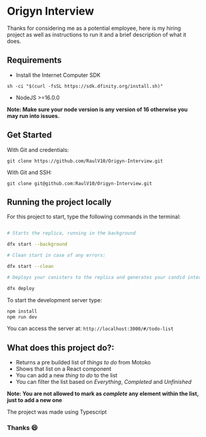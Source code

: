 # Origyn Interview

Thanks for considering me as a potential employee, here is my hiring project as well as instructions to run it and a brief description of what it does.
  

## Requirements

- Install the Internet Computer SDK

```
sh -ci "$(curl -fsSL https://sdk.dfinity.org/install.sh)"
```

- NodeJS >=16.0.0

**Note: Make sure your node version is any version of 16 otherwise you may run into issues.**


## Get Started

With Git and credentials:
```
git clone https://github.com/RaulV10/Origyn-Interview.git
```

With Git and SSH:
```
git clone git@github.com:RaulV10/Origyn-Interview.git
```
  

## Running the project locally

For this project to start, type the following commands in the terminal:

```bash

# Starts the replica, running in the background

dfx start --background

# Clean start in case of any errors:

dfx start --clean  

# Deploys your canisters to the replica and generates your candid interface

dfx deploy

```

To start the development server type:
```bash
npm install
npm run dev
```

You can access the server at: `http://localhost:3000/#/todo-list`
  

## What does this project do?:

  - Returns a pre builded list of *things to do* from Motoko
  - Shows that list on a React component
  - You can add a new *thing to do* to the list
  - You can filter the list based on *Everything*, *Completed* and *Unfinished*

**Note: You are not allowed to mark as *complete* any element within the list, just to add a new one**

The project was made using Typescript  

### Thanks 😄